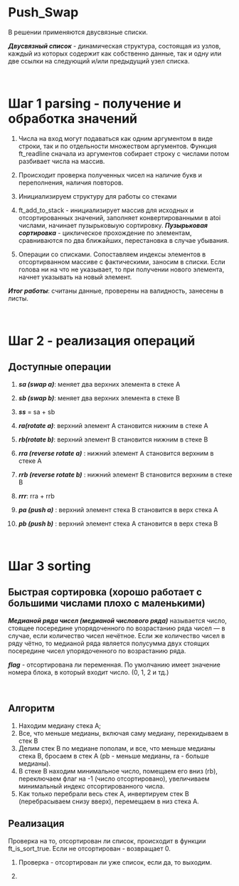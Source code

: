 # Push_Swap

В решении применяются двусвязные списки.

 ***Двусвязный список*** - динамическая структура, состоящая из узлов, каждый из которых содержит как собственно данные, так и одну или две ссылки на следующий и/или предыдущий узел списка.

<br>

# Шаг 1 parsing - получение и обработка значений

1) Числа на вход могут подаваться как одним аргументом в виде строки, так и по отдельности множеством аргументов. Функция ft_readline сначала из аргументов собирает строку с числами потом разбивает числа на массив.

2) Происходит проверка полученных чисел на наличие букв и переполнения, наличия повторов.

3) Инициализируем структуру для работы со стеками

4) ft_add_to_stack - инициализирует массив для исходных и отсортированных значений, заполняет конвертированными в atoi числами, начинает пузырьковыую сортировку. ***Пузырьковая сортировка*** - циклическое прохождение по элементам, сравниваются по два ближайших, перестановка в случае убывания.

5) Операции со списками. Сопоставляем индексы элементов в отсортирванном массиве с фактическими, заносим в списки. Если голова ни на что не указывает, то при получении нового элемента, начнет указывать на новый элемент.

***Итог работы***: считаны данные, проверены на валидность, занесены в листы.

<br>

# Шаг 2 - реализация операций
## Доступные операции

1) ***sa (swap a)***: меняет два верхних элемента в стеке А

2) ***sb (swap b)***: меняет два верхних элемента в стеке B

3) ***ss*** = sa + sb

4) ***ra(rotate a)***: верхний элемент A становится нижним в стеке A

5) ***rb(rotate b)***: верхний элемент B становится нижним в стеке B

6) ***rra (reverse rotate a)*** : нижний элемент А становится верхним в стеке А

7) ***rrb (reverse rotate b)*** : нижний элемент B становится верхним в стеке B

8) ***rrr***: rra + rrb

9) ***pa (push a)*** : верхний элемент стека B становится в верх стека А

10) ***pb (push b)*** : верхний элемент стека A становится в верх стека B

<br>

# Шаг 3 sorting

## Быстрая сортировка (хорошо работает с большими числами плохо с маленькими)

***Медианой ряда чисел (медианой числового ряда)*** называется число, стоящее посередине упорядоченного по возрастанию ряда чисел — в случае, если количество чисел нечётное. Если же количество чисел в ряду чётно, то медианой ряда является полусумма двух стоящих посередине чисел упорядоченного по возрастанию ряда.

***flag*** - отсортирована ли переменная. По умолчанию имеет значение номера блока, в который входит число. (0, 1, 2 и тд.)

<br>

## Алгоритм
1) Находим медиану стека А;
2) Все, что меньше медианы, включая саму медиану, перекидываем в стек В
3) Делим стек B по медиане пополам, и все, что меньше медианы стека B, бросаем в стек А (pb - меньше медианы, ra - больше медианы).
4) В стеке B находим минимальное число, помещаем его вниз (rb), переключаем флаг на -1 (число отсортировано), увеличиваем минимальный индекс отсортированного числа.
5) Как только перебрали весь стек А, инвертируем стек B (перебрасываем снизу вверх), перемещаем в низ стека А.

## Реализация
Проверка на то, отсортирован ли список, происходит в функции ft_is_sort_true. Если не отсортирован - возвращает 0.

1) Проверка - отсортирован ли уже список, если да, то выходим.

2)

